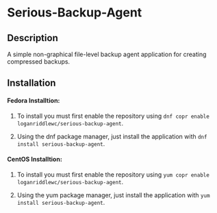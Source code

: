 # Serious-Backup-Agent

## Description
A simple non-graphical file-level backup agent application for creating compressed backups. 

## Installation
#### Fedora Installtion:
1. To install you must first enable the repository using `dnf copr enable loganriddlewc/serious-backup-agent`. 

2. Using the dnf package manager, just install the application with `dnf install serious-backup-agent`.

#### CentOS Installtion:
1. To install you must first enable the repository using `yum copr enable loganriddlewc/serious-backup-agent`.

2. Using the yum package manager, just install the application with `yum install serious-backup-agent`.

